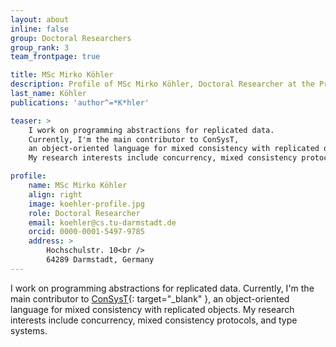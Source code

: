 ```yaml
---
layout: about
inline: false
group: Doctoral Researchers
group_rank: 3
team_frontpage: true

title: MSc Mirko Köhler
description: Profile of MSc Mirko Köhler, Doctoral Researcher at the Programming Group.
last_name: Köhler
publications: 'author^=*K*hler'

teaser: >
    I work on programming abstractions for replicated data.
    Currently, I'm the main contributor to ConSysT,
    an object-oriented language for mixed consistency with replicated objects.
    My research interests include concurrency, mixed consistency protocols, and type systems.

profile:
    name: MSc Mirko Köhler
    align: right
    image: koehler-profile.jpg
    role: Doctoral Researcher
    email: koehler@cs.tu-darmstadt.de
    orcid: 0000-0001-5497-9785
    address: >
        Hochschulstr. 10<br />
        64289 Darmstadt, Germany
---
```


I work on programming abstractions for replicated data.
Currently, I'm the main contributor to [ConSysT](https://consyst-project.github.io/){: target="_blank" },
an object-oriented language for mixed consistency with replicated objects.
My research interests include concurrency, mixed consistency protocols, and type systems.
